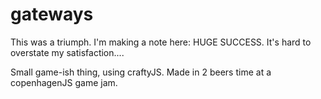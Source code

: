 # gateways
This was a triumph. I'm making a note here: HUGE SUCCESS. It's hard to overstate my satisfaction....

Small game-ish thing, using craftyJS. Made in 2 beers time at a copenhagenJS game jam.
